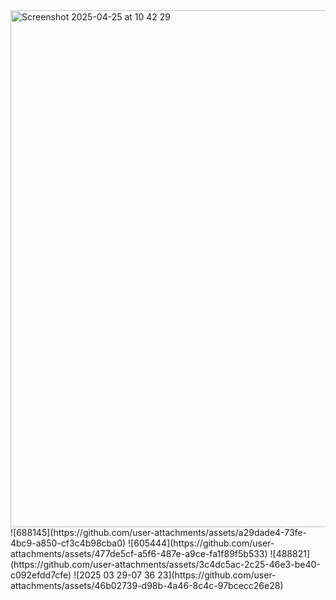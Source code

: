 <img width="827" alt="Screenshot 2025-04-25 at 10 42 29" src="https://github.com/user-attachments/assets/600b8ed7-ebb9-4860-83a9-7acc4cbc5fc6" />
![688145](https://github.com/user-attachments/assets/a29dade4-73fe-4bc9-a850-cf3c4b98cba0)
![605444](https://github.com/user-attachments/assets/477de5cf-a5f6-487e-a9ce-fa1f89f5b533)
![488821](https://github.com/user-attachments/assets/3c4dc5ac-2c25-46e3-be40-c092efdd7cfe)
![2025 03 29-07 36 23](https://github.com/user-attachments/assets/46b02739-d98b-4a46-8c4c-97bcecc26e28)
